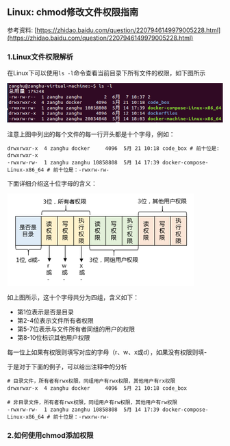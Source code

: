 ## Linux: chmod修改文件权限指南

参考资料: [https://zhidao.baidu.com/question/2207946149979005228.html](https://zhidao.baidu.com/question/2207946149979005228.html)

### 1.Linux文件权限解析

在Linux下可以使用`ls -l`命令查看当前目录下所有文件的权限，如下图所示

![](/assets/lin018_001.PNG)

注意上图中列出的每个文件的每一行开头都是十个字母，例如：

```shell
drwxrwxr-x  4 zanghu docker     4096  5月 21 10:18 code_box # 前十位是: drwxrwxr-x
-rwxrw-rw-  1 zanghu zanghu 10858808  5月 14 17:39 docker-compose-Linux-x86_64 # 前十位是：-rwxrw-rw-
```

下面详细介绍这十位字母的含义：

![](/assets/lin018_002.PNG)

如上图所示，这十个字母共分为四组，含义如下：

* 第1位表示是否是目录
* 第2-4位表示文件所有者权限
* 第5-7位表示与文件所有者同组的用户的权限
* 第8-10位标识其他用户权限

每一位上如果有权限则填写对应的字母（r、w、x或d），如果没有权限则填-

于是对于下面的例子，可以给出注释中的分析

```shell
# 目录文件，所有者有rwx权限，同组用户有rwx权限，其他用户有rx权限
drwxrwxr-x  4 zanghu docker     4096  5月 21 10:18 code_box

# 非目录文件，所有者有rwx权限，同组用户有rw权限，其他用户有rw权限
-rwxrw-rw-  1 zanghu zanghu 10858808  5月 14 17:39 docker-compose-Linux-x86_64 # 前十位是：-rwxrw-rw-
```

### 2.如何使用chmod添加权限


